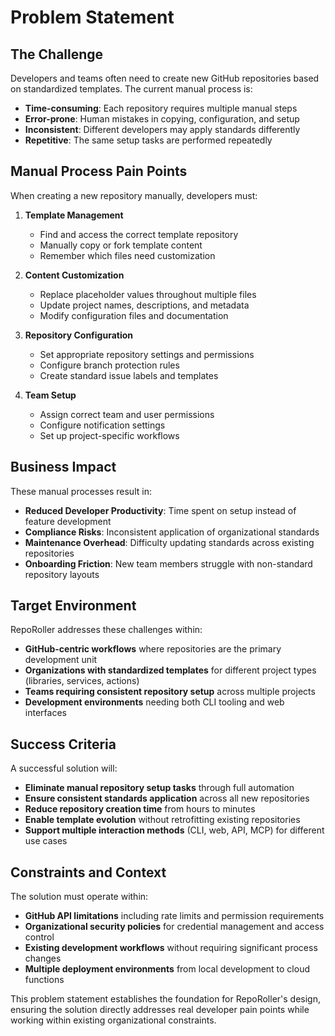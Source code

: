 # Problem Statement

## The Challenge

Developers and teams often need to create new GitHub repositories based on standardized templates. The current manual process is:

- **Time-consuming**: Each repository requires multiple manual steps
- **Error-prone**: Human mistakes in copying, configuration, and setup
- **Inconsistent**: Different developers may apply standards differently
- **Repetitive**: The same setup tasks are performed repeatedly

## Manual Process Pain Points

When creating a new repository manually, developers must:

1. **Template Management**
   - Find and access the correct template repository
   - Manually copy or fork template content
   - Remember which files need customization

2. **Content Customization**
   - Replace placeholder values throughout multiple files
   - Update project names, descriptions, and metadata
   - Modify configuration files and documentation

3. **Repository Configuration**
   - Set appropriate repository settings and permissions
   - Configure branch protection rules
   - Create standard issue labels and templates

4. **Team Setup**
   - Assign correct team and user permissions
   - Configure notification settings
   - Set up project-specific workflows

## Business Impact

These manual processes result in:

- **Reduced Developer Productivity**: Time spent on setup instead of feature development
- **Compliance Risks**: Inconsistent application of organizational standards
- **Maintenance Overhead**: Difficulty updating standards across existing repositories
- **Onboarding Friction**: New team members struggle with non-standard repository layouts

## Target Environment

RepoRoller addresses these challenges within:

- **GitHub-centric workflows** where repositories are the primary development unit
- **Organizations with standardized templates** for different project types (libraries, services, actions)
- **Teams requiring consistent repository setup** across multiple projects
- **Development environments** needing both CLI tooling and web interfaces

## Success Criteria

A successful solution will:

- **Eliminate manual repository setup tasks** through full automation
- **Ensure consistent standards application** across all new repositories
- **Reduce repository creation time** from hours to minutes
- **Enable template evolution** without retrofitting existing repositories
- **Support multiple interaction methods** (CLI, web, API, MCP) for different use cases

## Constraints and Context

The solution must operate within:

- **GitHub API limitations** including rate limits and permission requirements
- **Organizational security policies** for credential management and access control
- **Existing development workflows** without requiring significant process changes
- **Multiple deployment environments** from local development to cloud functions

This problem statement establishes the foundation for RepoRoller's design, ensuring the solution directly addresses real developer pain points while working within existing organizational constraints.
